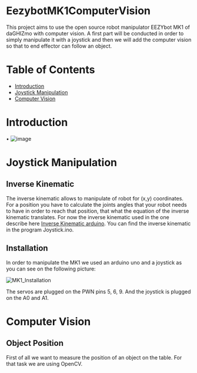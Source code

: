 # EezybotMK1ComputerVision

This project aims to use the open source robot manipulator EEZYbot MK1 of daGHIZmo with computer vision. A first part will be conducted in order to simply manipulate it with a joystick and then we will add the computer vision so that to end effector can follow an object. 

# Table of Contents

- [Introduction](#introduction)
- [Joystick Manipulation](#joystick-manipulation)
- [Computer Vision](#computer-vision)

# Introduction

•	 ![image](https://user-images.githubusercontent.com/91953623/136940677-a3ddd097-f937-48d2-92ac-823077375fb1.png)

# Joystick Manipulation

## Inverse Kinematic

The inverse kinematic allows to manipulate of robot for (x,y) coordinates. For a position you have to calculate the joints angles that your robot needs to have in order to reach that position, that what the equation of the inverse kinematic translates. For now the inverse kinematic used in the one describe here [Inverse Kinematic arduino](https://github.com/jamesthesken/eezy-control). You can find the inverse kinematic in the program Joystick.ino. 

## Installation

In order to manipulate the MK1 we used an arduino uno and a joystick as you can see on the following picture:

![MK1_Installation](https://user-images.githubusercontent.com/91953623/136943986-0263c297-68e9-40a3-beaf-8ac9bf2135f8.jpg)

The servos are plugged on the PWN pins 5, 6, 9. And the joystick is plugged on the A0 and A1. 

# Computer Vision

## Object Position

First of all we want to measure the position of an object on the table. For that task we are using OpenCV. 
